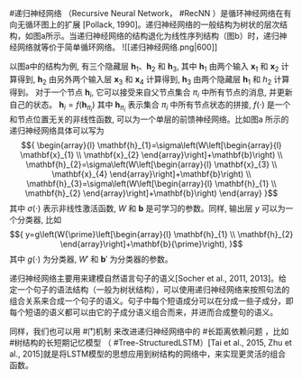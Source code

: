#递归神经网络 （Recursive Neural Network， #RecNN ）是循环神经网络在有向无循环图上的扩展 [Pollack, 1990]。递归神经网络的一般结构为树状的层次结构，如图a所示。当递归神经网络的结构退化为线性序列结构（图b）时，递归神经网络就等价于简单循环网络。
![[递归神经网络.png|600]]


以图a中的结构为例, 有三个隐藏层 ${\mathbf{h}_{1} 、 \mathbf{h}_{2}}$ 和 ${\mathbf{h}_{3}}$, 其中 ${\mathbf{h}_{1}}$ 由两个输入 ${\mathbf{x}_{1}}$ 和 ${\mathbf{x}_{2}}$ 计算得到, ${\mathbf{h}_{2}}$ 由另外两个输入层 ${\mathbf{x}_{3}}$ 和 ${\mathbf{x}_{4}}$ 计算得到, ${\mathbf{h}_{3}}$ 由两个隐藏层 ${\mathbf{h}_{1}}$ 和 ${h_{2}}$ 计算得到。 
对于一个节点 ${\mathbf{h}_{i}}$, 它可以接受来自父节点集合 ${\pi_{i}}$ 中所有节点的消息, 并更新自己的状态。 ${ \mathbf{h}_{i}=f\left(\mathbf{h}_{\pi_{i}}\right) }$ 其中 ${\mathbf{h}_{\pi_{i}}}$ 表示集合 ${\pi_{i}}$ 中所有节点状态的拼接, ${f(\cdot)}$ 是一个和节点位置无关的非线性函数, 可以为一个单层的前馈神经网络。比如图a 所示的递归神经网络具体可以写为 $${ \begin{array}{l} \mathbf{h}_{1}=\sigma\left(W\left[\begin{array}{l} \mathbf{x}_{1} \\ \mathbf{x}_{2} \end{array}\right]+\mathbf{b}\right) \\ \mathbf{h}_{2}=\sigma\left(W\left[\begin{array}{l} \mathbf{x}_{3} \\ \mathbf{x}_{4} \end{array}\right]+\mathbf{b}\right) \\ \mathbf{h}_{3}=\sigma\left(W\left[\begin{array}{l} \mathbf{h}_{1} \\ \mathbf{h}_{2} \end{array}\right]+\mathbf{b}\right) \end{array} }$$
其中 ${\sigma(\cdot)}$ 表示非线性激活函数, ${W}$ 和 ${\mathbf{b}}$ 是可学习的参数。同样, 输出层 ${y}$ 可以为一个分类器, 比如 $${ y=g\left(W{\prime}\left[\begin{array}{l} \mathbf{h}_{1} \\ \mathbf{h}_{2} \end{array}\right]+\mathbf{b}{\prime}\right), }$$ 其中 ${g(\cdot)}$ 为分类器, ${W{\prime}}$ 和 ${\mathbf{b}{\prime}}$ 为分类器的参数。



递归神经网络主要用来建模自然语言句子的语义[Socher et al., 2011, 2013]。给定一个句子的语法结构（一般为树状结构），可以使用递归神经网络来按照句法的组合关系来合成一个句子的语义。句子中每个短语成分可以在分成一些子成分，即每个短语的语义都可以由它的子成分语义组合而来，并进而合成整句的语义。

同样，我们也可以用 #门机制 来改进递归神经网络中的 #长距离依赖问题 ，比如 #树结构的长短期记忆模型 （ #Tree-StructuredLSTM）[Tai et al., 2015, Zhu et al., 2015]就是将LSTM模型的思想应用到树结构的网络中，来实现更灵活的组合函数。